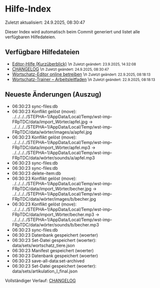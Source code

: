 # Hilfe-Index

Zuletzt aktualisiert: 24.9.2025, 08:30:47

Dieser Index wird automatisch beim Commit generiert und listet alle verfügbaren Hilfedateien.

## Verfügbare Hilfedateien

- [Editor-Hilfe (Kurzüberblick)](editor-hilfe.md)  \n  <small>Zuletzt geändert: 23.9.2025, 14:32:08</small>
- [CHANGELOG](CHANGELOG.md)  \n  <small>Zuletzt geändert: 24.9.2025, 08:30:47</small>
- [Wortschatz-Editor online betreiben](DEPLOYMENT.md)  \n  <small>Zuletzt geändert: 22.9.2025, 08:18:13</small>
- [Wortschatz-Trainer – Arbeitsleitfaden](CONTRIBUTING.md)  \n  <small>Zuletzt geändert: 22.9.2025, 08:18:13</small>

## Neueste Änderungen (Auszug)

- 06:30:23 sync-files:db
- 06:30:23 Konflikt gelöst (move): ../../../../STEPHA~1/AppData/Local/Temp/wst-imp-FRpTDC/data/import_Wörter/apfel.jpg -> ../../../../STEPHA~1/AppData/Local/Temp/wst-imp-FRpTDC/data/wörter/images/a/apfel.jpg
- 06:30:23 Konflikt gelöst (move): ../../../../STEPHA~1/AppData/Local/Temp/wst-imp-FRpTDC/data/import_Wörter/apfel.mp3 -> ../../../../STEPHA~1/AppData/Local/Temp/wst-imp-FRpTDC/data/wörter/sounds/a/apfel.mp3
- 06:30:23 sync-files:db
- 06:30:23 sync-files:db
- 06:30:23 delete-item:db
- 06:30:23 Konflikt gelöst (move): ../../../../STEPHA~1/AppData/Local/Temp/wst-imp-FRpTDC/data/import_Wörter/becher.jpg -> ../../../../STEPHA~1/AppData/Local/Temp/wst-imp-FRpTDC/data/wörter/images/b/becher.jpg
- 06:30:23 Konflikt gelöst (move): ../../../../STEPHA~1/AppData/Local/Temp/wst-imp-FRpTDC/data/import_Wörter/becher.mp3 -> ../../../../STEPHA~1/AppData/Local/Temp/wst-imp-FRpTDC/data/wörter/sounds/b/becher.mp3
- 06:30:23 sync-files:db
- 06:30:23 Datenbank gespeichert (woerter)
- 06:30:23 Set-Datei gespeichert (woerter): data/sets/wortschatz_tiere.json
- 06:30:23 Manifest gespeichert (woerter)
- 06:30:23 Datenbank gespeichert (woerter)
- 06:30:23 save-all-data:set-archived
- 06:30:23 Set-Datei gespeichert (woerter): data/sets/artikulation_l_final.json

Vollständiger Verlauf: [CHANGELOG](CHANGELOG.md)
